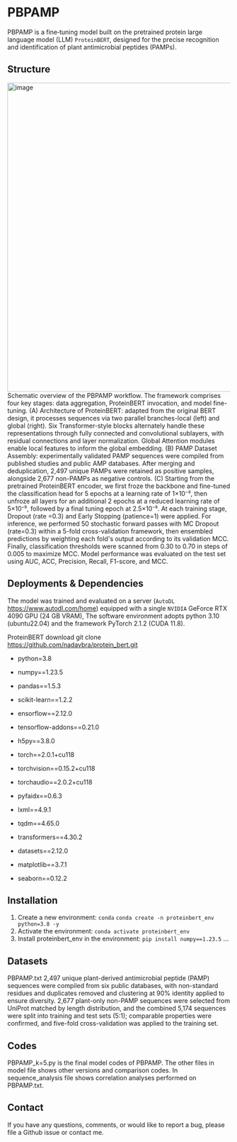 # PBPAMP
PBPAMP is a fine‐tuning model built on the pretrained protein large language model (LLM) `ProteinBERT`, designed for the precise recognition and identification of plant antimicrobial peptides (PAMPs).

## Structure
<img width="865" height="697" alt="image" src="https://github.com/user-attachments/assets/29dd321a-18f8-46bc-8ae5-82c6959e2641" />
Schematic overview of the PBPAMP workflow. The framework comprises four key stages: data aggregation, ProteinBERT invocation, and model fine-tuning. (A) Architecture of ProteinBERT: adapted from the original BERT design, it processes sequences via two parallel branches-local (left) and global (right). Six Transformer-style blocks alternately handle these representations through fully connected and convolutional sublayers, with residual connections and layer normalization. Global Attention modules enable local features to inform the global embedding. (B) PAMP Dataset Assembly: experimentally validated PAMP sequences were compiled from published studies and public AMP databases. After merging and deduplication, 2,497 unique PAMPs were retained as positive samples, alongside 2,677 non-PAMPs as negative controls. (C) Starting from the pretrained ProteinBERT encoder, we first froze the backbone and fine-tuned the classification head for 5 epochs at a learning rate of 1×10⁻³, then unfroze all layers for an additional 2 epochs at a reduced learning rate of 5×10⁻⁵, followed by a final tuning epoch at 2.5×10⁻⁵. At each training stage, Dropout (rate =0.3) and Early Stopping (patience=1) were applied. For inference, we performed 50 stochastic forward passes with MC Dropout (rate=0.3) within a 5-fold cross-validation framework, then ensembled predictions by weighting each fold's output according to its validation MCC. Finally, classification thresholds were scanned from 0.30 to 0.70 in steps of 0.005 to maximize MCC. Model performance was evaluated on the test set using AUC, ACC, Precision, Recall, F1-score, and MCC.

## Deployments & Dependencies
The model was trained and evaluated on a server (`AutoDL` https://www.autodl.com/home) equipped with a single `NVIDIA` GeForce RTX 4090 GPU (24 GB VRAM), The software environment adopts python 3.10 (ubuntu22.04) and the framework PyTorch 2.1.2 (CUDA 11.8).

ProteinBERT download
git clone https://github.com/nadavbra/protein_bert.git

* python=3.8

* numpy==1.23.5
* pandas==1.5.3    
* scikit-learn==1.2.2  
* ensorflow==2.12.0
* tensorflow-addons==0.21.0
* h5py==3.8.0
* torch==2.0.1+cu118
* torchvision==0.15.2+cu118
* torchaudio==2.0.2+cu118
* pyfaidx==0.6.3
* lxml==4.9.1
* tqdm==4.65.0
* transformers==4.30.2
* datasets==2.12.0
* matplotlib==3.7.1
* seaborn==0.12.2

## Installation
1. Create a new environment: `conda` 
```conda create -n proteinbert_env python=3.8 -y```
2. Activate the environment:
```conda activate proteinbert_env```
3. Install proteinbert_env in the environment:
```pip install numpy==1.23.5```
...

## Datasets
PBPAMP.txt
2,497 unique plant-derived antimicrobial peptide (PAMP) sequences were compiled from six public databases, with non-standard residues and duplicates removed and clustering at 90% identity applied to ensure diversity.
2,677 plant-only non-PAMP sequences were selected from UniProt matched by length distribution, and the combined 5,174 sequences were split into training and test sets (5:1); comparable properties were confirmed, and five-fold cross-validation was applied to the training set.

## Codes
PBPAMP_k=5.py is the final model codes of PBPAMP. The other files in model file shows other versions and comparison codes.
In sequence_analysis file shows correlation analyses performed on PBPAMP.txt.

## Contact
If you have any questions, comments, or would like to report a bug, please file a Github issue or contact me.



